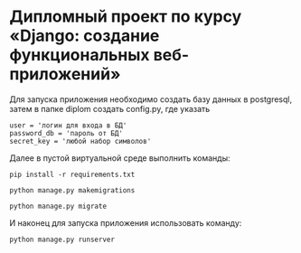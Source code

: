 # Дипломный проект по курсу «Django: создание функциональных веб-приложений»

Для запуска приложения необходимо создать базу данных в postgresql, затем в папке diplom создать config.py, где указать
```
user = 'логин для входа в БД'
password_db = 'пароль от БД'
secret_key = 'любой набор символов'
```
Далее в пустой виртуальной среде выполнить команды:

```
pip install -r requirements.txt

python manage.py makemigrations

python manage.py migrate
```
И наконец для запуска приложения использовать команду:

```
python manage.py runserver
```



